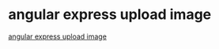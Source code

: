 # angular express upload image
[angular express upload image](https://aiwithcloud.com/2022/09/19/angular_express_upload_image/)